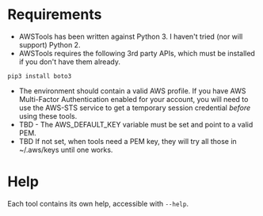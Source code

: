 # Requirements

- AWSTools has been written against Python 3.  I haven't tried (nor will support)
Python 2.
- AWSTools requires the following 3rd party APIs, which must be installed if you
don't have them already.

``` 
pip3 install boto3
```

- The environment should contain a valid AWS profile.  If you have AWS
Multi-Factor Authentication enabled for your account, you will need to use the
AWS-STS service to get a temporary session credential *before* using these
tools.
- TBD - The AWS_DEFAULT_KEY variable must be set and point to a valid PEM.
- TBD If not set, when tools need a PEM key, they will try all those in
  ~/.aws/keys until one works.


# Help

Each tool contains its own help, accessible with `--help`.  

